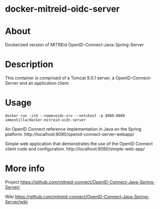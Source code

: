 # docker-mitreid-oidc-server

# About
Dockerized version of MITREid OpenID-Connect-Java-Spring-Server

# Description
This container is comprised of a Tomcat 9.0.1 server, a OpenID-Connect-Server and an application client.

# Usage
```docker run -itd --name=oidc-srv --net=host -p 8080:8080 immontilla/docker-mitreid-oidc-server```

An OpenID Connect reference implementation in Java on the Spring platform. http://localhost:8080/openid-connect-server-webapp/

Simple web application that demonstrates the use of the OpenID Connect client code and configuration. http://localhost:8080/simple-web-app/

# More info
Project https://github.com/mitreid-connect/OpenID-Connect-Java-Spring-Server/

Wiki https://github.com/mitreid-connect/OpenID-Connect-Java-Spring-Server/wiki
